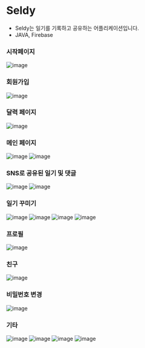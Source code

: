 # Seldy
- Seldy는 일기를 기록하고 공유하는 어플리케이션입니다.
- JAVA, Firebase
### 시작페이지

![image](https://github.com/pbgodsoo/Seldy/assets/84000206/4025c080-4749-449d-9835-53004f048439)

### 회원가입

![image](https://github.com/pbgodsoo/Seldy/assets/84000206/ac519d72-2efe-49e7-ae45-6534ced1e6f9)

### 달력 페이지

![image](https://github.com/pbgodsoo/Seldy/assets/84000206/dbc13954-3f0b-42a5-9bc2-7dbe29598d6a)

### 메인 페이지

![image](https://github.com/pbgodsoo/Seldy/assets/84000206/5bc56c2a-7994-49ae-927c-04cdefe85461)
![image](https://github.com/pbgodsoo/Seldy/assets/84000206/f549ac3c-b62e-4a87-bdf7-6fb252d76a57)


### SNS로 공유된 일기 및 댓글

![image](https://github.com/pbgodsoo/Seldy/assets/84000206/36df1d25-2062-4477-8297-8e422b1955a9)
![image](https://github.com/pbgodsoo/Seldy/assets/84000206/ad77f8a8-d00c-4e37-aca0-19cfb006bb31)

### 일기 꾸미기

![image](https://github.com/pbgodsoo/Seldy/assets/84000206/2e59fb13-adf8-457e-910a-ffad21c35fc9)
![image](https://github.com/pbgodsoo/Seldy/assets/84000206/6838f085-447c-4f03-9763-d4ddc0650a81)
![image](https://github.com/pbgodsoo/Seldy/assets/84000206/a5ce1790-88d7-4e15-8e66-e9fe98a9e5da)
![image](https://github.com/pbgodsoo/Seldy/assets/84000206/eadae60c-e68d-49a9-98a3-bc650f70fb49)

### 프로필

![image](https://github.com/pbgodsoo/Seldy/assets/84000206/b8d87352-7d26-4243-967d-3d0c7f5daa18)

### 친구

![image](https://github.com/pbgodsoo/Seldy/assets/84000206/c3bf7fbd-70a7-4fa3-b39a-8487d0ba44ae)

### 비밀번호 변경

![image](https://github.com/pbgodsoo/Seldy/assets/84000206/bcbc0e9f-28c7-4e11-8698-4b1528d1b39c)


### 기타

![image](https://github.com/pbgodsoo/Seldy/assets/84000206/ca4eee39-2738-4656-a14b-f3fa55089346)
![image](https://github.com/pbgodsoo/Seldy/assets/84000206/baf98963-6290-4029-84a7-3ba885e3d507)
![image](https://github.com/pbgodsoo/Seldy/assets/84000206/f87211fd-76d7-46cc-92d7-15d866ef3163)
![image](https://github.com/pbgodsoo/Seldy/assets/84000206/dee80a7a-496f-4564-9c7c-549eb792d92c)

